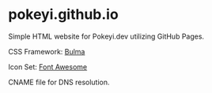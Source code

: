 # pokeyi.github.io

Simple HTML website for Pokeyi.dev utilizing GitHub Pages.

CSS Framework: [Bulma](https://bulma.io)

Icon Set: [Font Awesome](https://fontawesome.com)

CNAME file for DNS resolution.
